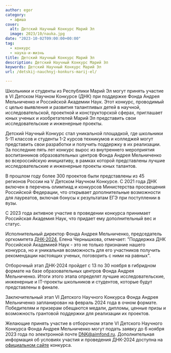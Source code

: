 ```yaml
---
author: egor
category:
  - афиша
cover:
  alt: Детский Научный Конкурс Марий Эл
  image: 2023/10/nauka.jpg
date: "2023-10-02T09:00:00+00:00"
tag:
  - конкурс
  - наука-и-жизнь
title: Детский Научный Конкурс Марий Эл
description: Детский Научный Конкурс Марий Эл
keywords: Детский Научный Конкурс Марий Эл
url: /detskij-nauchnyj-konkurs-marij-el/

---
```

Школьники и студенты из Республики Марий Эл могут принять участие в VI Детском Научном Конкурсе (ДНК) при поддержке Фонда Андрея Мельниченко и Российской Академии Наук. Этот конкурс, проводимый с целью выявления и развития талантливых детей в научной, исследовательской, проектной и конструкторской сферах, приглашает юных ученых и изобретателей Марий Эл представить свои исследовательские и инженерные проекты.

Детский Научный Конкурс стал уникальной площадкой, где школьники 5-11 классов и студенты 1-2 курсов техникумов и колледжей могут представить свои разработки и получить поддержку в их реализации. За последние пять лет конкурс вырос из внутреннего мероприятия воспитанников образовательных центров Фонда Андрея Мельниченко во всероссийскую инициативу, в рамках которой представлены лучшие исследовательские и инженерные проекты юных талантов.

В прошлом году более 300 проектов были представлены из 45 регионов России на V Детском Научном Конкурсе. С 2021 года ДНК включен в перечень олимпиад и конкурсов Министерства просвещения Российской Федерации, что открывает дополнительные возможности для лауреатов, включая бонусы к результатам ЕГЭ при поступлении в вузы.

С 2023 года активное участие в проведении конкурса принимает Российская Академия Наук, что придает ему дополнительный вес и статус.

Исполнительный директор Фонда Андрея Мельниченко, председатель оргкомитета [ДНК-2024](/rootstech-2024/), Елена Чернышкова, отмечает: "Поддержка ДНК Российской Академией Наук \- это не только признание нашего конкурса, но и уникальная возможность для его участников получить рекомендации настоящих ученых, поговорить с ними на равных".

Отборочный этап ДНК-2024 пройдет с 13 по 30 ноября в гибридном формате на базе образовательных центров Фонда Андрея Мельниченко. Итоги этого этапа определят лучшие исследовательские, инженерные и IT-проекты школьников и студентов, которые будут представлены в финале.

Заключительный этап VI Детского Научного Конкурса Фонда Андрея Мельниченко запланирован на февраль 2024 года в очном формате. Победителям и призерам обещаются медали, дипломы, ценные призы и возможность грантовой поддержки для реализации их проектов.

Желающие принять участие в отборочном этапе VI Детского Научного Конкурса Фонда Андрея Мельниченко могут подать заявку до 6 ноября 2023 года по электронной почте [DNK@aimfond.ru](mailto:DNK@aimfond.ru). Дополнительная информация об условиях участия и проведения ДНК-2024 доступна на [официальном сайте](https://dnk.aimfond.ru/) конкурса.

